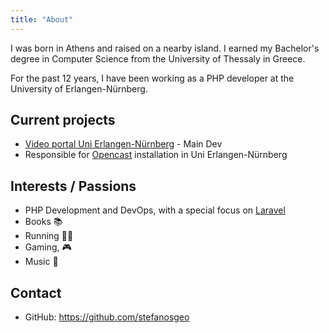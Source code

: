 ```yaml
---
title: "About"
---
```


I was born in Athens and raised on a nearby island. I earned my Bachelor's degree in Computer Science from
the University of Thessaly in Greece.

For the past 12 years, I have been working as a PHP developer at the University of Erlangen-Nürnberg.

## Current projects

- [Video portal Uni Erlangen-Nürnberg](https://www.fau.tv) - Main Dev
- Responsible for [Opencast](https://www.opencast.org) installation in Uni Erlangen-Nürnberg

## Interests / Passions

- PHP Development and DevOps, with a special focus on [Laravel](https://laravel.com)
- Books 📚
- Running 🏃‍♂️
- Gaming, 🎮
- Music 🎵

## Contact

- GitHub: https://github.com/stefanosgeo
